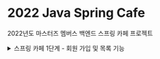# 2022 Java Spring Cafe

2022년도 마스터즈 멤버스 백엔드 스프링 카페 프로젝트

<details>
<summary>스프링 카페 1단계 - 회원 가입 및 목록 기능</summary>
<h2></h2>

<h3>API 요구사항</h3>

| HTTP Method | URL             | Description |
|-------------|-----------------|-------------|
| POST        | /users          | 회원 가입       |
| GET         | /users          | 회원 목록 조회    |
| GET         | /users/{userId} | 회원 프로필 조회   |

<h3>상세 기능 요구사항</h3>

- [x] 웹페이지 디자인
- [x] 별도의 데이터베이스는 사용하지 않는다.
- [x] 회원 가입 기능 구현
- [x] 회원 목록 조회 기능 구현
- [x] 회원 프로필 조회 기능 구현

<h3>프로그래밍 요구사항<h3>

- [x] 각 기능에 따른 url과 메소드 convention
- [x] 회원가입 기능 구현
- [x] 회원가입 기능 구현
- [x] 회원 프로필 정보보기
- [x] HTML의 중복 제거

</details>
